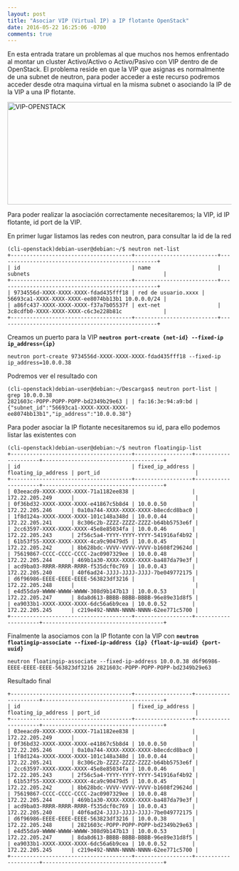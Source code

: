```yaml
---
layout: post
title: "Asociar VIP (Virtual IP) a IP flotante OpenStack"
date: 2016-05-22 16:25:06 -0700
comments: true
---
```


En esta entrada tratare un problemas al que muchos nos hemos enfrentado al montar un cluster Activo/Activo o Activo/Pasivo con VIP dentro de de OpenStack. El problema reside en que la VIP que asignas es normalmente de una subnet de neutron, para poder acceder a este recurso podremos acceder desde otra maquina virtual en la misma subnet o asociando la IP de la VIP a una IP flotante.

<a href="http://www.aventurabinaria.es/wp-content/uploads/2016/05/VIP-OPENSTACK.png"><img src="http://www.aventurabinaria.es/wp-content/uploads/2016/05/VIP-OPENSTACK.png" alt="VIP-OPENSTACK" width="581" height="230" class="alignnone size-full wp-image-867" /></a>

Para poder realizar la asociación correctamente necesitaremos; la VIP, id IP flotante, id port de la VIP.

En primer lugar listamos las redes con neutron, para consultar la id de la red

	(cli-openstack)debian-user@debian:~/$ neutron net-list
	+--------------------------------------+--------------------------+--------------------------------------------------+
	| id                                   | name                     | subnets                                          |
	+--------------------------------------+--------------------------+--------------------------------------------------+
	| 9734556d-XXXX-XXXX-XXXX-fdad435fff18 | red de usuario.xxxx | 56693ca1-XXXX-XXXX-XXXX-ee8074bb13b1 10.0.0.0/24 |
	| a86fc437-XXXX-XXXX-XXXX-f37a7b05537f | ext-net                  | 3c8cdfb0-XXXX-XXXX-XXXX-c6c3e228b81c             |
	+--------------------------------------+--------------------------+--------------------------------------------------+

Creamos un puerto para la VIP **`neutron port-create {net-id} --fixed-ip ip_address={ip}`**

	neutron port-create 9734556d-XXXX-XXXX-XXXX-fdad435fff18 --fixed-ip ip_address=10.0.0.38

Podremos ver el resultado con

	(cli-openstack)debian-user@debian:~/Descargas$ neutron port-list | grep 10.0.0.38
	2821603c-POPP-POPP-POPP-bd2349b29e63 | | fa:16:3e:94:a9:bd | {"subnet_id":"56693ca1-XXXX-XXXX-XXXX-ee8074bb13b1","ip_address":"10.0.0.38"}

Para poder asociar la IP flotante necesitaremos su id, para ello podemos listar las existentes con

	(cli-openstack)debian-user@debian:~/$ neutron floatingip-list
	+--------------------------------------+------------------+---------------------+--------------------------------------+
	| id                                   | fixed_ip_address | floating_ip_address | port_id                              |
	+--------------------------------------+------------------+---------------------+--------------------------------------+
	| 03eeacd9-XXXX-XXXX-XXXX-71a1182ee838 |                  | 172.22.205.249      |                                      |
	| 0f36bd32-XXXX-XXXX-XXXX-e41867c5b8d4 | 10.0.0.50        | 172.22.205.246      | 0a10a744-XXXX-XXXX-XXXX-b8ecdcd8bac0 |
	| 1f8d124a-XXXX-XXXX-XXXX-101c148a348d | 10.0.0.44        | 172.22.205.241      | 8c306c2b-ZZZZ-ZZZZ-ZZZZ-b64bb5753e6f |
	| 2cc63597-XXXX-XXXX-XXXX-45e8e85034fa | 10.0.0.46        | 172.22.205.243      | 2f56c5a4-YYYY-YYYY-YYYY-541916af4b92 |
	| 61b53f55-XXXX-XXXX-XXXX-4ca9c90479d5 | 10.0.0.45        | 172.22.205.242      | 8b628bdc-VVVV-VVVV-VVVV-b1608f29624d |
	| 75619867-CCCC-CCCC-CCCC-2ac0907329ee | 10.0.0.48        | 172.22.205.244      | 469b1a30-XXXX-XXXX-XXXX-ba487da79e3f |
	| acd9ba03-RRRR-RRRR-RRRR-f535dcf0c769 | 10.0.0.43        | 172.22.205.240      | 40f6ad24-JJJJ-JJJJ-JJJJ-7be049772175 |
	| d6f96986-EEEE-EEEE-EEEE-563823df3216 |                  | 172.22.205.248      |                                      |
	| e4d55da9-WWWW-WWWW-WWWW-308d9b147b13 | 10.0.0.53        | 172.22.205.247      | 8da8d613-BBBB-BBBB-BBBB-96e89e31d8f5 |
	| ea9033b1-XXXX-XXXX-XXXX-6dc56a6b9cea | 10.0.0.52        | 172.22.205.245      | c219e492-NNNN-NNNN-NNNN-62ee771c5700 |
	+--------------------------------------+------------------+---------------------+--------------------------------------+

Finalmente la asociamos con la IP flotante con la VIP con **`neutron floatingip-associate --fixed-ip-address {ip} {float-ip-uuid} {port-uuid}`**

	neutron floatingip-associate --fixed-ip-address 10.0.0.38 d6f96986-EEEE-EEEE-EEEE-563823df3216 2821603c-POPP-POPP-POPP-bd2349b29e63

Resultado final

	+--------------------------------------+------------------+---------------------+--------------------------------------+
	| id                                   | fixed_ip_address | floating_ip_address | port_id                              |
	+--------------------------------------+------------------+---------------------+--------------------------------------+
	| 03eeacd9-XXXX-XXXX-XXXX-71a1182ee838 |                  | 172.22.205.249      |                                      |
	| 0f36bd32-XXXX-XXXX-XXXX-e41867c5b8d4 | 10.0.0.50        | 172.22.205.246      | 0a10a744-XXXX-XXXX-XXXX-b8ecdcd8bac0 |
	| 1f8d124a-XXXX-XXXX-XXXX-101c148a348d | 10.0.0.44        | 172.22.205.241      | 8c306c2b-ZZZZ-ZZZZ-ZZZZ-b64bb5753e6f |
	| 2cc63597-XXXX-XXXX-XXXX-45e8e85034fa | 10.0.0.46        | 172.22.205.243      | 2f56c5a4-YYYY-YYYY-YYYY-541916af4b92 |
	| 61b53f55-XXXX-XXXX-XXXX-4ca9c90479d5 | 10.0.0.45        | 172.22.205.242      | 8b628bdc-VVVV-VVVV-VVVV-b1608f29624d |
	| 75619867-CCCC-CCCC-CCCC-2ac0907329ee | 10.0.0.48        | 172.22.205.244      | 469b1a30-XXXX-XXXX-XXXX-ba487da79e3f |
	| acd9ba03-RRRR-RRRR-RRRR-f535dcf0c769 | 10.0.0.43        | 172.22.205.240      | 40f6ad24-JJJJ-JJJJ-JJJJ-7be049772175 |
	| d6f96986-EEEE-EEEE-EEEE-563823df3216 | 10.0.0.38        | 172.22.205.248      | 2821603c-POPP-POPP-POPP-bd2349b29e63 |
	| e4d55da9-WWWW-WWWW-WWWW-308d9b147b13 | 10.0.0.53        | 172.22.205.247      | 8da8d613-BBBB-BBBB-BBBB-96e89e31d8f5 |
	| ea9033b1-XXXX-XXXX-XXXX-6dc56a6b9cea | 10.0.0.52        | 172.22.205.245      | c219e492-NNNN-NNNN-NNNN-62ee771c5700 |
	+--------------------------------------+------------------+---------------------+--------------------------------------+ 

